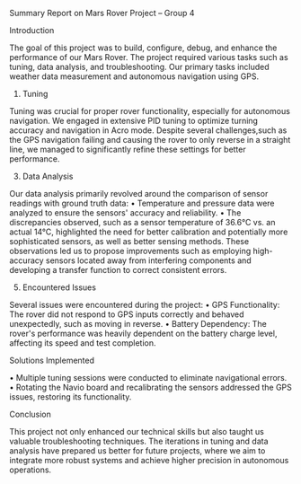 Summary Report on Mars Rover Project – Group 4

Introduction

The goal of this project was to build, configure, debug, and enhance the performance of our Mars Rover.  The project required various tasks such as tuning, data analysis, and troubleshooting. Our primary tasks included weather data measurement and autonomous navigation using GPS.

1. Tuning

Tuning was crucial for proper rover functionality, especially for autonomous navigation. We engaged in extensive PID tuning to optimize turning accuracy and navigation in Acro mode. Despite several challenges,such as the GPS navigation failing and causing the rover to only reverse in a straight line, we managed to significantly refine these settings for better performance.

3. Data Analysis

Our data analysis primarily revolved around the comparison of sensor readings with ground truth data:
•	Temperature and pressure data were analyzed to ensure the sensors' accuracy and reliability.
•	The discrepancies observed, such as a sensor temperature of 36.6°C vs. an actual 14°C, highlighted the need for better calibration and potentially more sophisticated sensors, as well as better sensing methods. 
These observations led us to propose improvements such as employing high-accuracy sensors located away from interfering components and developing a transfer function to correct consistent errors.

5. Encountered Issues

Several issues were encountered during the project:
•	GPS Functionality: The rover did not respond to GPS inputs correctly and behaved unexpectedly, such as moving in reverse.
•	Battery Dependency: The rover's performance was heavily dependent on the battery charge level, affecting its speed and test completion.

Solutions Implemented

•	Multiple tuning sessions were conducted to eliminate navigational errors.
•	Rotating the Navio board and recalibrating the sensors addressed the GPS issues, restoring its functionality.

Conclusion

This project not only enhanced our technical skills but also taught us valuable troubleshooting techniques. The iterations in tuning and data analysis have prepared us better for future projects, where we aim to integrate more robust systems and achieve higher precision in autonomous operations.
